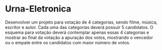# Urna-Eletronica
Desenvolver um projeto para votação de 4 categorias, sendo filme, música, escritor e autor.  Cada uma das categorias deverá possuir 5 candidatos.  O esquema para votação deverá contemplar apenas essas 4 categorias e mostrar ao final da votação a apuração dos votos, mostrando o vencedor ou o empate entre os candidatos com maior número de votos.
